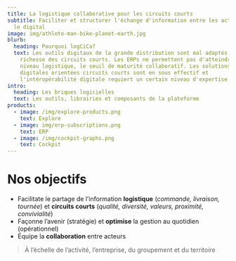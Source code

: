 ```yaml
---
title: La logistique collaborative pour les circuits courts
subtitle: Faciliter et structurer l'échange d'information entre les acteurs via
  le digital
image: img/athlete-man-bike-planet-earth.jpg
blurb:
  heading: Pourquoi logCiCa?
  text: Les outils digitaux de la grande distribution sont mal adaptés à la
    richesse des circuits courts. Les ERPs ne permettent pas d'atteindre, au
    niveau logistique, le seuil de maturité collaboratif. Les solutions
    digitales orientées circuits courts sont en sous effectif et
    l'intéropérabilité digitale requiert un certain niveau d'expertise
intro:
  heading: Les briques logicielles
  text: Les outils, librairies et composants de la plateforme
products:
  - image: /img/explore-products.png
    text: Explore
  - image: img/erp-subscriptions.png
    text: ERP
  - image: /img/cockpit-graphs.png
    text: Cockpit
---
```


# Nos objectifs

* Facilitate le partage de l’information **logistique** (*commande, livraison, tournée*) et **circuits courts** (*qualité, diversité, valeurs, proximité, convivialité*)
* Façonne l’avenir (stratégie) et **optimise** la gestion au quotidien (opérationnel)
* Équipe la **collaboration** entre acteurs

> À l’échelle de l’activité, l’entreprise, du groupement et du territoire

